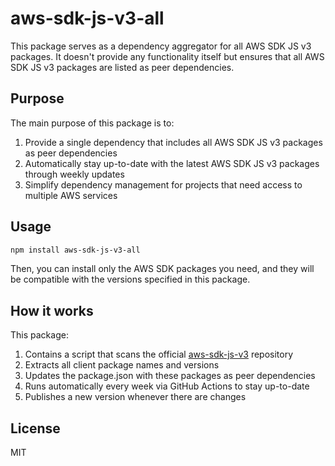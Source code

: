 # aws-sdk-js-v3-all

This package serves as a dependency aggregator for all AWS SDK JS v3 packages. It doesn't provide any functionality itself but ensures that all AWS SDK JS v3 packages are listed as peer dependencies.

## Purpose

The main purpose of this package is to:

1. Provide a single dependency that includes all AWS SDK JS v3 packages as peer dependencies
2. Automatically stay up-to-date with the latest AWS SDK JS v3 packages through weekly updates
3. Simplify dependency management for projects that need access to multiple AWS services

## Usage

```bash
npm install aws-sdk-js-v3-all
```

Then, you can install only the AWS SDK packages you need, and they will be compatible with the versions specified in this package.

## How it works

This package:

1. Contains a script that scans the official [aws-sdk-js-v3](https://github.com/aws/aws-sdk-js-v3) repository
2. Extracts all client package names and versions
3. Updates the package.json with these packages as peer dependencies
4. Runs automatically every week via GitHub Actions to stay up-to-date
5. Publishes a new version whenever there are changes

## License

MIT

